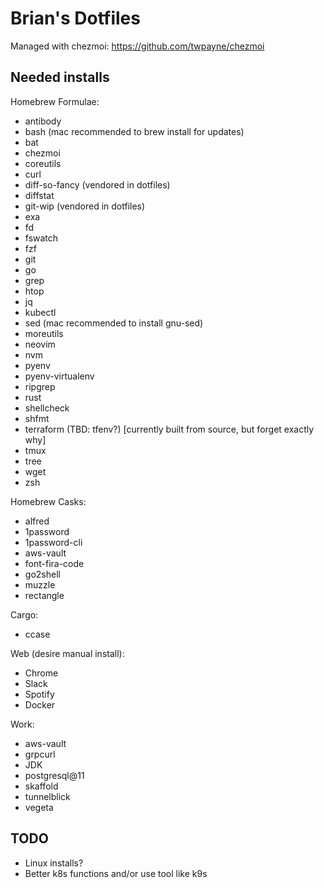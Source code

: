 # Brian's Dotfiles

Managed with chezmoi: https://github.com/twpayne/chezmoi

## Needed installs

Homebrew Formulae:
- antibody
- bash (mac recommended to brew install for updates)
- bat
- chezmoi
- coreutils
- curl
- diff-so-fancy (vendored in dotfiles)
- diffstat
- git-wip (vendored in dotfiles)
- exa
- fd
- fswatch
- fzf
- git
- go
- grep
- htop
- jq
- kubectl
- sed (mac recommended to install gnu-sed)
- moreutils
- neovim
- nvm
- pyenv
- pyenv-virtualenv
- ripgrep
- rust
- shellcheck
- shfmt
- terraform (TBD: tfenv?) [currently built from source, but forget exactly why]
- tmux
- tree
- wget
- zsh

Homebrew Casks:
- alfred
- 1password
- 1password-cli
- aws-vault
- font-fira-code
- go2shell
- muzzle
- rectangle

Cargo:
- ccase

Web (desire manual install):
- Chrome
- Slack
- Spotify
- Docker

Work:
- aws-vault
- grpcurl
- JDK
- postgresql@11
- skaffold
- tunnelblick
- vegeta

## TODO
- Linux installs?
- Better k8s functions and/or use tool like k9s
